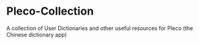 # Pleco-Collection
A collection of User Dictionaries and other useful resources for Pleco (the Chinese dictionary app)
